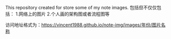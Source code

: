 This repository created for store some of my note images.
包括但不仅仅包括：
1.网络上的图片
2.个人画的架构图或者流程图等

访问地址格式为：https://vincent1988.github.io/note-img/images/年份/图片名称
